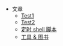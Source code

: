 - 文章
  * [Test1](test/test1.md)
  * [Test2](test/test2.md)
  * [定时 shell 脚本](timing-shell-task.md)
  * [工具 & 图书](tools-and-books.md)


